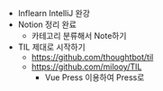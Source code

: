 - Inflearn IntelliJ 완강
- Notion 정리 완료
   - 카테고리 분류해서 Note하기
- TIL 제대로 시작하기
   - https://github.com/thoughtbot/til
   - https://github.com/milooy/TIL
       - Vue Press 이용하여 Press로 
